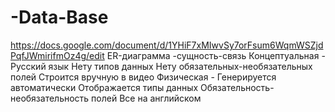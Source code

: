 # -Data-Base
https://docs.google.com/document/d/1YHiF7xMIwvSy7orFsum6WqmWSZjdPqfJWmirifmOz4g/edit
 ER-диаграмма -сущность-связь
Концептуальная - 
Русский язык
Нету типов данных
Нету обязательных-необязательных полей 
Строится вручную в видео 
Физическая -
Генерируется автоматически
Отображается типы данных
Обязательность-необязательность полей 
Все на английском 


